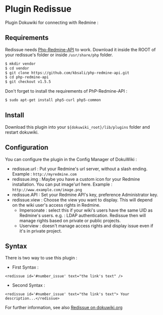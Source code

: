 # Plugin Redissue
Plugin Dokuwiki for connecting with Redmine :

## Requirements
Redissue needs [Php-Redmine-API](https://github.com/kbsali/php-redmine-api) to work. Download it inside the ROOT of your redissue's folder or inside ``/usr/share/php`` folder.
```bash
$ mkdir vendor
$ cd vendor
$ git clone https://github.com/kbsali/php-redmine-api.git
$ cd php-redmine-api
$ git checkout v1.5.5
```

Don't forget to install the requirements of PhP-Redmine-API :
```bash
$ sudo apt-get install php5-curl php5-common
```

## Install
Download this plugin into your ``${dokuwiki_root}/lib/plugins`` folder and restart dokuwiki.

## Configuration
You can configure the plugin in the Config Manager of DokuWiki :

* redissue.url : Put your Redmine's url server, without a slash ending. Example : ``http://myredmine.com``
* redissue.img : Maybe you have a custom icon for your Redmine installation. You can put image'url here. Example : ``http://www.example.com/image.png``
* redissue.API : Set your Redmine API's key, preference Administrator key.
* redissue.view : Choose the view you want to display. This will depend on the wiki user's access rights in Redmine.
  * Impersonate : select this if your wiki's users have the same UID as Redmine's users. e.g. : LDAP authentication. Redissue then will manage rights based on private or public projects.
  * Userview : doesn't manage access rights and display issue even if it's in private project.

## Syntax
There is two way to use this plugin :

* First Syntax :

``<redissue id='#number_issue' text="the link's text" /> ``
* Second Syntax :

``<redissue id='#number_issue' text="the link's text"> Your description...</redissue>``

For further information, see also [Redissue on dokuwiki.org](https://www.dokuwiki.org/plugin:redissue)
